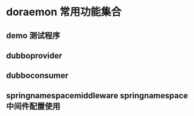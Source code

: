 # doraemon 常用功能集合

## demo 测试程序

## dubboprovider
## dubboconsumer

## springnamespacemiddleware springnamespace 中间件配置使用